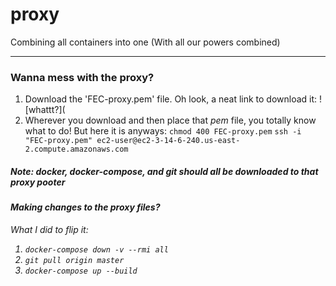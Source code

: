 # proxy
Combining all containers into one
(With all our powers combined)

-----

### Wanna mess with the proxy?
1. Download the 'FEC-proxy.pem' file. Oh look, a neat link to download it:  ![whattt?](
2. Wherever you download and then place that _pem_ file, you totally know what to do! But here it is anyways:
  `chmod 400 FEC-proxy.pem`
  `ssh -i "FEC-proxy.pem" ec2-user@ec2-3-14-6-240.us-east-2.compute.amazonaws.com`
  
##### Note: docker, docker-compose, and git should all be downloaded to that <em>proxy pooter<em>
#### Making changes to the proxy files? 
 What I did to flip it:
  1. `docker-compose down -v --rmi all`
  2. `git pull origin master`
  3. `docker-compose up --build`
